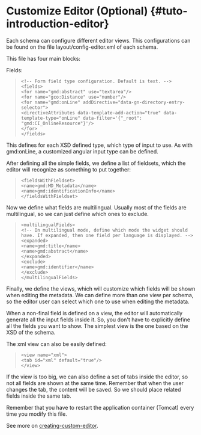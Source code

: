# Customize Editor (Optional) {#tuto-introduction-editor}

Each schema can configure different editor views. This configurations can be found on the file layout/config-editor.xml of each schema.

This file has four main blocks:

Fields:

>     <!-- Form field type configuration. Default is text. -->
>     <fields>
>     <for name="gmd:abstract" use="textarea"/>
>     <for name="gco:Distance" use="number"/>
>     <for name="gmd:onLine" addDirective="data-gn-directory-entry-selector">
>     <directiveAttributes data-template-add-action="true" data-template-type="onLine" data-filter='{"_root": "gmd:CI_OnlineResource"}'/>
>     </for>
>     </fields>

This defines for each XSD defined type, which type of input to use. As with gmd:onLine, a customized angular input type can be defined.

After defining all the simple fields, we define a list of fieldsets, which the editor will recognize as something to put together:

>     <fieldsWithFieldset>
>     <name>gmd:MD_Metadata</name>
>     <name>gmd:identificationInfo</name>
>     </fieldsWithFieldset>

Now we define what fields are multilingual. Usually most of the fields are multilingual, so we can just define which ones to exclude.

>     <multilingualFields>
>     <!-- In multilingual mode, define which mode the widget should have. If expanded, then one field per language is displayed. -->
>     <expanded>
>     <name>gmd:title</name>
>     <name>gmd:abstract</name>
>     </expanded>
>     <exclude>
>     <name>gmd:identifier</name>
>     </exclude>
>     </multilingualFields>

Finally, we define the views, which will customize which fields will be shown when editing the metadata. We can define more than one view per schema, so the editor user can select which one to use when editing the metadata.

When a non-final field is defined on a view, the editor will automatically generate all the input fields inside it. So, you don't have to explicitly define all the fields you want to show. The simplest view is the one based on the XSD of the schema.

The xml view can also be easily defined:

>     <view name="xml">
>     <tab id="xml" default="true"/>
>     </view>

If the view is too big, we can also define a set of tabs inside the editor, so not all fields are shown at the same time. Remember that when the user changes the tab, the content will be saved. So we should place related fields inside the same tab.

Remember that you have to restart the application container (Tomcat) every time you modify this file.

See more on [creating-custom-editor](creating-custom-editor.md).
